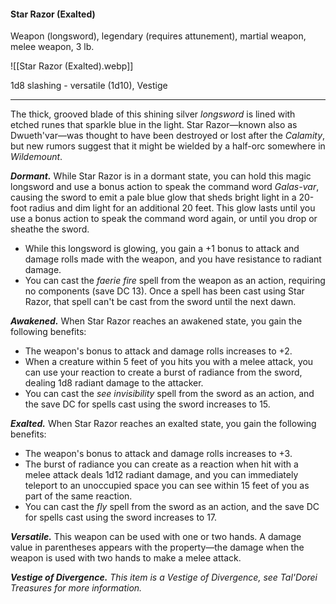 #### Star Razor (Exalted)

Weapon (longsword), legendary (requires attunement), martial weapon, melee weapon, 3 lb.

![[Star Razor (Exalted).webp]]

1d8 slashing  - versatile (1d10), Vestige

---

The thick, grooved blade of this shining silver *longsword* is lined with etched runes that sparkle blue in the light. Star Razor—known also as Dwueth'var—was thought to have been destroyed or lost after the *Calamity*, but new rumors suggest that it might be wielded by a half-orc somewhere in *Wildemount*.

***Dormant.*** While Star Razor is in a dormant state, you can hold this magic longsword and use a bonus action to speak the command word *Galas-var*, causing the sword to emit a pale blue glow that sheds bright light in a 20-foot radius and dim light for an additional 20 feet. This glow lasts until you use a bonus action to speak the command word again, or until you drop or sheathe the sword.

- While this longsword is glowing, you gain a +1 bonus to attack and damage rolls made with the weapon, and you have resistance to radiant damage.
- You can cast the *faerie fire* spell from the weapon as an action, requiring no components (save DC 13). Once a spell has been cast using Star Razor, that spell can't be cast from the sword until the next dawn.

***Awakened.*** When Star Razor reaches an awakened state, you gain the following benefits:

- The weapon's bonus to attack and damage rolls increases to +2.
- When a creature within 5 feet of you hits you with a melee attack, you can use your reaction to create a burst of radiance from the sword, dealing 1d8 radiant damage to the attacker.
- You can cast the *see invisibility* spell from the sword as an action, and the save DC for spells cast using the sword increases to 15.

***Exalted.*** When Star Razor reaches an exalted state, you gain the following benefits:

- The weapon's bonus to attack and damage rolls increases to +3.
- The burst of radiance you can create as a reaction when hit with a melee attack deals 1d12 radiant damage, and you can immediately teleport to an unoccupied space you can see within 15 feet of you as part of the same reaction.
- You can cast the *fly* spell from the sword as an action, and the save DC for spells cast using the sword increases to 17.

***Versatile.*** This weapon can be used with one or two hands. A damage value in parentheses appears with the property—the damage when the weapon is used with two hands to make a melee attack.

***Vestige of Divergence.*** *This item is a Vestige of Divergence, see *Tal'Dorei Treasures* for more information.*